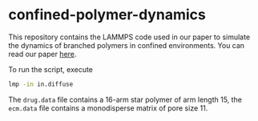 # confined-polymer-dynamics

This repository contains the LAMMPS code used in our paper to simulate the dynamics of branched polymers in confined environments. You can read our paper [here](). 

To run the script, execute

```bash
lmp -in in.diffuse
```

The `drug.data` file contains a 16-arm star polymer of arm length 15, the `ecm.data` file contains a monodisperse matrix of pore size 11.

